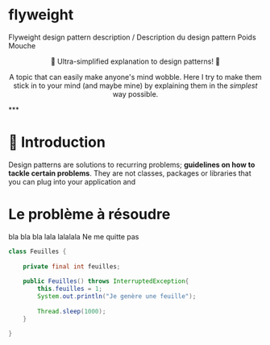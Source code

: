# flyweight
Flyweight design pattern description / Description du design pattern Poids Mouche
<p align="center">
🎉 Ultra-simplified explanation to design patterns! 🎉
</p>
<p align="center">
A topic that can easily make anyone's mind wobble. Here I try to make them stick in to your mind (and maybe mine) by explaining them in the <i>simplest</i> way possible.
</p>
***

🚀 Introduction
=================
Design patterns are solutions to recurring problems; **guidelines on how to tackle certain problems**. They are not classes, packages or libraries that you can plug into your application and


# Le problème à résoudre
bla bla bla
lala
lalalala
Ne me quitte pas

```java
class Feuilles {
    
    private final int feuilles;
    
    public Feuilles() throws InterruptedException{
        this.feuilles = 1;
        System.out.println("Je genère une feuille");
        
        Thread.sleep(1000);
    }
    
}
